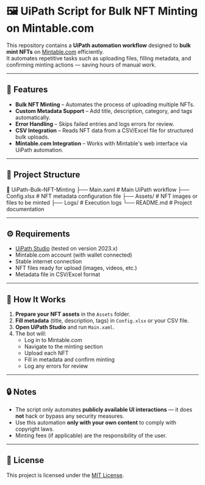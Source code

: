 # 🖼️ UiPath Script for Bulk NFT Minting on Mintable.com

This repository contains a **UiPath automation workflow** designed to **bulk mint NFTs** on [Mintable.com](https://mintable.com) efficiently.  
It automates repetitive tasks such as uploading files, filling metadata, and confirming minting actions — saving hours of manual work.

---

## 🚀 Features

- **Bulk NFT Minting** – Automates the process of uploading multiple NFTs.
- **Custom Metadata Support** – Add title, description, category, and tags automatically.
- **Error Handling** – Skips failed entries and logs errors for review.
- **CSV Integration** – Reads NFT data from a CSV/Excel file for structured bulk uploads.
- **Mintable.com Integration** – Works with Mintable's web interface via UiPath automation.

---

## 📂 Project Structure

📁 UiPath-Bulk-NFT-Minting
├── Main.xaml # Main UiPath workflow
├── Config.xlsx # NFT metadata configuration file
├── Assets/ # NFT images or files to be minted
├── Logs/ # Execution logs
└── README.md # Project documentation


---

## ⚙️ Requirements

- [UiPath Studio](https://www.uipath.com/product/studio) (tested on version 2023.x)
- Mintable.com account (with wallet connected)
- Stable internet connection
- NFT files ready for upload (images, videos, etc.)
- Metadata file in CSV/Excel format

---

## 📌 How It Works

1. **Prepare your NFT assets** in the `Assets` folder.  
2. **Fill metadata** (title, description, tags) in `Config.xlsx` or your CSV file.  
3. **Open UiPath Studio** and run `Main.xaml`.  
4. The bot will:
   - Log in to Mintable.com
   - Navigate to the minting section
   - Upload each NFT
   - Fill in metadata and confirm minting
   - Log any errors for review

---

## 🔒 Notes

- The script only automates **publicly available UI interactions** — it does **not** hack or bypass any security measures.
- Use this automation **only with your own content** to comply with copyright laws.
- Minting fees (if applicable) are the responsibility of the user.

---

## 📄 License

This project is licensed under the [MIT License](LICENSE).
